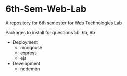 # 6th-Sem-Web-Lab
A repository for 6th semester for Web Technologies Lab

Packages to install for questions 5b, 6a, 6b

- Deployment
  - mongoose
  - express
  - ejs
- Development
  - nodemon